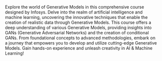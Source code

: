 Explore the world of Generative Models in this comprehensive course designed by Infosys. Delve into the realm of artificial intelligence and machine learning, uncovering the innovative techniques that enable the creation of realistic data through Generative Models. This course offers a deep understanding of various Generative Models, providing insights into GANs (Generative Adversarial Networks) and the creation of conditional GANs. From foundational concepts to advanced methodologies, embark on a journey that empowers you to develop and utilize cutting-edge Generative Models. Gain hands-on experience and unleash creativity in AI & Machine Learning!
